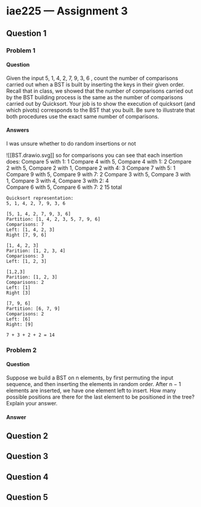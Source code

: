 # iae225 — Assignment 3
## Question 1
### Problem 1
#### Question

Given the input 5, 1, 4, 2, 7, 9, 3, 6 , count the number of comparisons carried out when a BST is built by inserting the keys in their given order. Recall that in class, we showed that the number of comparisons carried out by the BST building process is the same as the number of comparisons carried out by Quicksort. Your job is to show the execution of quicksort (and which pivots) corresponds to the BST that you built. Be sure to illustrate that both procedures use the exact same number of comparisons.

#### Answers

I was unsure whether to do random insertions or not

![[BST.drawio.svg]]
so for comparisons you can see that each insertion does:
Compare 5 with 1: 1
Compare 4 with 5, Compare 4 with 1: 2
Compare 2 with 5, Compare 2 with 1, Compare 2 with 4: 3
Compare 7 with 5: 1 
Compare 9 with 5, Compare 9 with 7: 2 
Compare 3 with 5, Compare 3 with 1, Compare 3 with 4, Compare 3 with 2: 4  
Compare 6 with 5, Compare 6 with 7: 2
15 total
```
Quicksort representation:
5, 1, 4, 2, 7, 9, 3, 6

[5, 1, 4, 2, 7, 9, 3, 6]
Partition: [1, 4, 2, 3, 5, 7, 9, 6]
Comparisons: 7
Left: [1, 4, 2, 3]
Right [7, 9, 6]

[1, 4, 2, 3]
Parition: [1, 2, 3, 4]
Comparisons: 3
Left: [1, 2, 3]

[1,2,3]
Parition: [1, 2, 3]
Comparisons: 2
Left: [1]
Right [3]

[7, 9, 6]
Partition: [6, 7, 9]
Comparisons: 2
Left: [6]
Right: [9]

7 + 3 + 2 + 2 = 14
```

### Problem 2

#### Question
Suppose we build a BST on n elements, by first permuting the input sequence, and then inserting the elements in random order. After n − 1 elements are inserted, we have one element left to insert. How many possible positions are there for the last element to be positioned in the tree? Explain your answer.

#### Answer
## Question 2
## Question 3
## Question 4
## Question 5
